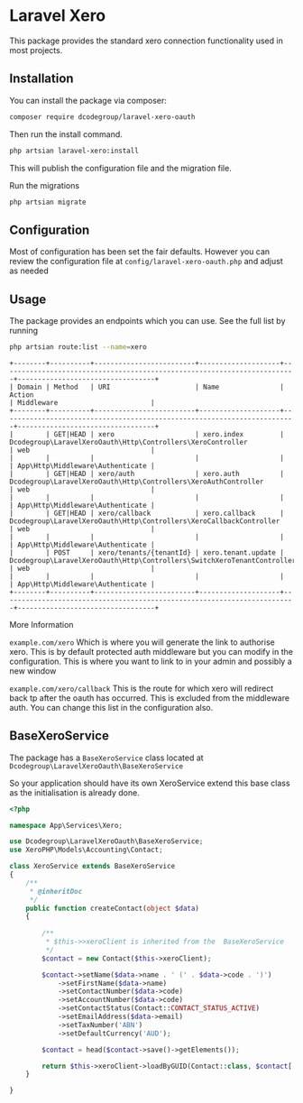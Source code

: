 # Laravel Xero

This package provides the standard xero connection functionality used in most projects.

## Installation

You can install the package via composer:

```bash
composer require dcodegroup/laravel-xero-oauth
```

Then run the install command.

```bash
php artsian laravel-xero:install
```

This will publish the configuration file and the migration file.

Run the migrations

```bash
php artsian migrate
```

## Configuration

Most of configuration has been set the fair defaults. However you can review the configuration file at `config/laravel-xero-oauth.php` and adjust as needed


## Usage

The package provides an endpoints which you can use. See the full list by running
```bash
php artsian route:list --name=xero
```

```
+--------+----------+-------------------------+--------------------+-------------------------------------------------------------------------+----------------------------------+
| Domain | Method   | URI                     | Name               | Action                                                                  | Middleware                       |
+--------+----------+-------------------------+--------------------+-------------------------------------------------------------------------+----------------------------------+
|        | GET|HEAD | xero                    | xero.index         | Dcodegroup\LaravelXeroOauth\Http\Controllers\XeroController             | web                              |
|        |          |                         |                    |                                                                         | App\Http\Middleware\Authenticate |
|        | GET|HEAD | xero/auth               | xero.auth          | Dcodegroup\LaravelXeroOauth\Http\Controllers\XeroAuthController         | web                              |
|        |          |                         |                    |                                                                         | App\Http\Middleware\Authenticate |
|        | GET|HEAD | xero/callback           | xero.callback      | Dcodegroup\LaravelXeroOauth\Http\Controllers\XeroCallbackController     | web                              |
|        |          |                         |                    |                                                                         | App\Http\Middleware\Authenticate |
|        | POST     | xero/tenants/{tenantId} | xero.tenant.update | Dcodegroup\LaravelXeroOauth\Http\Controllers\SwitchXeroTenantController | web                              |
|        |          |                         |                    |                                                                         | App\Http\Middleware\Authenticate |
+--------+----------+-------------------------+--------------------+-------------------------------------------------------------------------+----------------------------------+
```

More Information

`example.com/xero` Which is where you will generate the link to authorise xero. This is by default protected auth middleware but you can modify in the configuration. This is where you want to link to in your admin and possibly a new window

`example.com/xero/callback` This is the route for which xero will redirect back tp after the oauth has occurred. This is excluded from the middleware auth. You can change this list in the configuration also.

## BaseXeroService

The package has a `BaseXeroService` class located at `Dcodegroup\LaravelXeroOauth\BaseXeroService` 

So your application should have its own XeroService extend this base class as the initialisation is already done.

```php
<?php

namespace App\Services\Xero;

use Dcodegroup\LaravelXeroOauth\BaseXeroService;
use XeroPHP\Models\Accounting\Contact;

class XeroService extends BaseXeroService
{
    /**
     * @inheritDoc
     */
    public function createContact(object $data)
    {
    
        /**
         * $this->>xeroClient is inherited from the  BaseXeroService
         */
        $contact = new Contact($this->xeroClient);

        $contact->setName($data->name . ' (' . $data->code . ')')
            ->setFirstName($data->name)
            ->setContactNumber($data->code)
            ->setAccountNumber($data->code)
            ->setContactStatus(Contact::CONTACT_STATUS_ACTIVE)
            ->setEmailAddress($data->email)
            ->setTaxNumber('ABN')
            ->setDefaultCurrency('AUD');

        $contact = head($contact->save()->getElements());

        return $this->xeroClient->loadByGUID(Contact::class, $contact['ContactID']);
    }

}
```